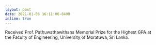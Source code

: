 ```yaml
---
layout: post
date: 2021-01-06 16:11:00-0400
inline: true
---
```


Received Prof. Pathuwathawithana Memorial Prize for the Highest GPA at the Faculty of Engineering, University of Moratuwa, Sri Lanka.